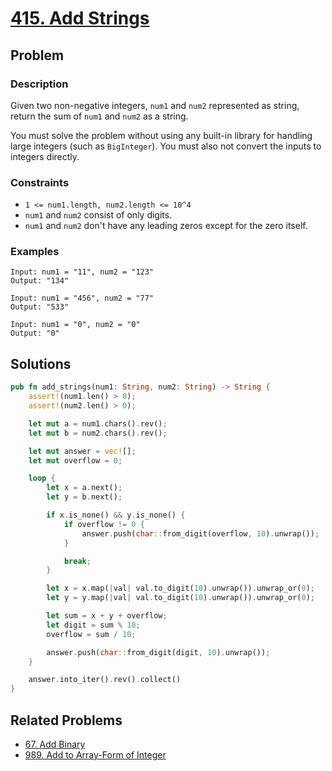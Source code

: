# [415. Add Strings](https://leetcode.com/problems/add-strings/)

## Problem

### Description

Given two non-negative integers, `num1` and `num2` represented as string, return
the sum of `num1` and `num2` as a string.

You must solve the problem without using any built-in library for handling large
integers (such as `BigInteger`). You must also not convert the inputs to
integers directly.

### Constraints

* `1 <= num1.length, num2.length <= 10^4`
* `num1` and `num2` consist of only digits.
* `num1` and `num2` don't have any leading zeros except for the zero itself.

### Examples

```text
Input: num1 = "11", num2 = "123"
Output: "134"
```

```text
Input: num1 = "456", num2 = "77"
Output: "533"
```

```text
Input: num1 = "0", num2 = "0"
Output: "0"
```

## Solutions

```rust
pub fn add_strings(num1: String, num2: String) -> String {
    assert!(num1.len() > 0);
    assert!(num2.len() > 0);

    let mut a = num1.chars().rev();
    let mut b = num2.chars().rev();

    let mut answer = vec![];
    let mut overflow = 0;

    loop {
        let x = a.next();
        let y = b.next();

        if x.is_none() && y.is_none() {
            if overflow != 0 {
                answer.push(char::from_digit(overflow, 10).unwrap());
            }

            break;
        }

        let x = x.map(|val| val.to_digit(10).unwrap()).unwrap_or(0);
        let y = y.map(|val| val.to_digit(10).unwrap()).unwrap_or(0);

        let sum = x + y + overflow;
        let digit = sum % 10;
        overflow = sum / 10;

        answer.push(char::from_digit(digit, 10).unwrap());
    }

    answer.into_iter().rev().collect()
}
```

## Related Problems

* [67. Add Binary](/leetcode/000%20-%20099/67%20-%20Add%20Binary.md)
* [989. Add to Array-Form of Integer](/leetcode/900%20-%20999/989%20-%20Add%20to%20Array-Form%20of%20Integer.md)
